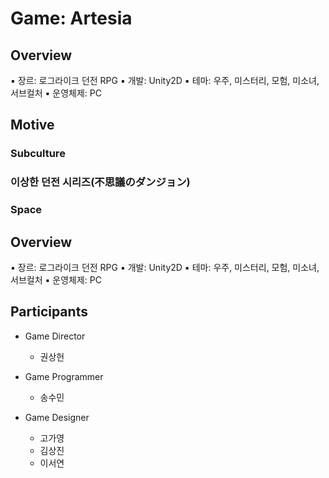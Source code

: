 # Game: Artesia

## Overview
▪ 장르: 로그라이크 던전 RPG
▪ 개발: Unity2D
▪ 테마: 우주, 미스터리, 모험, 미소녀, 서브컬처
▪ 운영체제: PC

## Motive
### Subculture
### 이상한 던전 시리즈(不思議のダンジョン)
### Space

## Overview
▪ 장르: 로그라이크 던전 RPG
▪ 개발: Unity2D
▪ 테마: 우주, 미스터리, 모험, 미소녀, 서브컬처
▪ 운영체제: PC

## Participants
 - Game Director
    - 권상헌
  
 - Game Programmer
    - 송수민
  
 - Game Designer
    - 고가영
    - 김상진
    - 이서연

